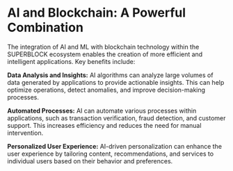 # AI and Blockchain: A Powerful Combination

The integration of AI and ML with blockchain technology within the SUPERBLOCK ecosystem enables the creation of more efficient and intelligent applications. Key benefits include:

**Data Analysis and Insights:** AI algorithms can analyze large volumes of data generated by applications to provide actionable insights. This can help optimize operations, detect anomalies, and improve decision-making processes.

**Automated Processes:** AI can automate various processes within applications, such as transaction verification, fraud detection, and customer support. This increases efficiency and reduces the need for manual intervention.

**Personalized User Experience:** AI-driven personalization can enhance the user experience by tailoring content, recommendations, and services to individual users based on their behavior and preferences.
